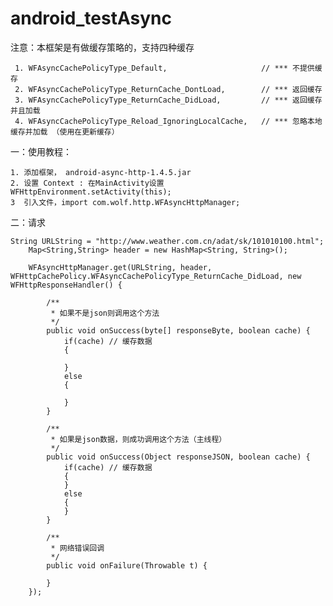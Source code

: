 # android_testAsync
 
   注意：本框架是有做缓存策略的，支持四种缓存
   
	 1. WFAsyncCachePolicyType_Default,                     // *** 不提供缓存
	 2. WFAsyncCachePolicyType_ReturnCache_DontLoad,        // *** 返回缓存
	 3. WFAsyncCachePolicyType_ReturnCache_DidLoad,         // *** 返回缓存并且加载
	 4. WFAsyncCachePolicyType_Reload_IgnoringLocalCache,   // *** 忽略本地缓存并加载 （使用在更新缓存）
  
  
一：使用教程：

    1. 添加框架， android-async-http-1.4.5.jar
    2. 设置 Context : 在MainActivity设置	WFHttpEnvironment.setActivity(this);
    3  引入文件，import com.wolf.http.WFAsyncHttpManager;
    
二：请求
  
    String URLString = "http://www.weather.com.cn/adat/sk/101010100.html";
		Map<String,String> header = new HashMap<String, String>();
		
		WFAsyncHttpManager.get(URLString, header, WFHttpCachePolicy.WFAsyncCachePolicyType_ReturnCache_DidLoad, new WFHttpResponseHandler() {

			/**
			 * 如果不是json则调用这个方法
			 */
			public void onSuccess(byte[] responseByte, boolean cache) {
				if(cache) // 缓存数据
				{
					
				}
				else 
				{
					
				}
			}

			/**
			 * 如果是json数据，则成功调用这个方法（主线程）
			 */
			public void onSuccess(Object responseJSON, boolean cache) {
				if(cache) // 缓存数据
				{	
				}
				else 
				{
				}
			}

			/**
			 * 网络错误回调
			 */
			public void onFailure(Throwable t) {
				
			}
		});
